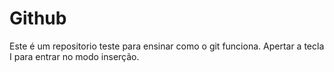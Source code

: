 # Github

Este é um repositorio teste para ensinar como o git funciona. 
Apertar a tecla I para entrar no modo inserção.
